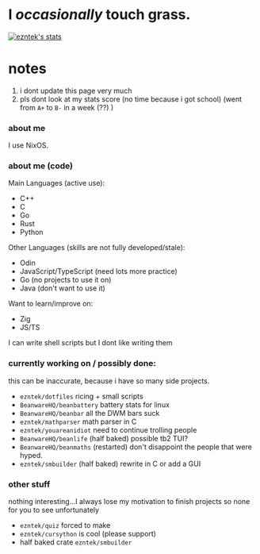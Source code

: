 # I _occasionally_ touch grass.
[![ezntek's stats](https://github-readme-stats.vercel.app/api?username=ezntek&count_private=true&show_icons=true&bg_color=1e1e2e&text_color=cdd6f4&icon_color=cba6f7&title_color=94e2d5)](https://github.com/anuraghazra/github-readme-stats)

# notes
1. i dont update this page very much
2. pls dont look at my stats score (no time because i got school) (went from `A+` to `B-` in a week (??) )

### about me

I use NixOS.

### about me (code)
Main Languages (active use):
* C++
* C
* Go
* Rust
* Python

Other Languages (skills are not fully developed/stale):
* Odin
* JavaScript/TypeScript (need lots more practice)
* Go (no projects to use it on)
* Java (don't want to use it)

Want to learn/improve on:
* Zig
* JS/TS

I can write shell scripts but I dont like writing them

### currently working on / possibly done:

this can be inaccurate, because i have so many side projects.

* `ezntek/dotfiles` ricing + small scripts
* `BeanwareHQ/beanbattery` battery stats for linux
* `BeanwareHQ/beanbar` all the DWM bars suck
* `ezntek/mathparser` math parser in C
* `ezntek/youareanidiot` need to continue trolling people
* `BeanwareHQ/beanlife` (half baked) possible tb2 TUI?
* `BeanwareHQ/beanmaths` (restarted) don't disappoint the people that were hyped.
* `ezntek/smbuilder` (half baked) rewrite in C or add a GUI

### other stuff

nothing interesting...I always lose my motivation to finish projects so none for you to see unfortunately

* `ezntek/quiz` forced to make
* `ezntek/cursython` is cool (please support)
* half baked crate `ezntek/smbuilder`


